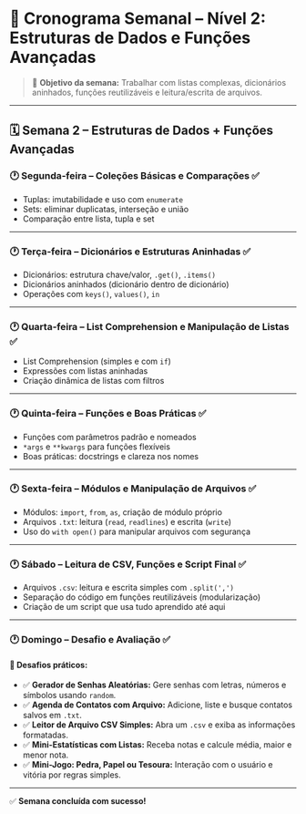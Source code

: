 # 📅 Cronograma Semanal – Nível 2: Estruturas de Dados e Funções Avançadas

> 🎯 **Objetivo da semana:** Trabalhar com listas complexas, dicionários aninhados, funções reutilizáveis e leitura/escrita de arquivos.  
---

## 🗓️ Semana 2 – Estruturas de Dados + Funções Avançadas

### 🕐 Segunda-feira – Coleções Básicas e Comparações ✅  
- Tuplas: imutabilidade e uso com `enumerate`  
- Sets: eliminar duplicatas, interseção e união  
- Comparação entre lista, tupla e set  

---

### 🕐 Terça-feira – Dicionários e Estruturas Aninhadas ✅  
- Dicionários: estrutura chave/valor, `.get()`, `.items()`  
- Dicionários aninhados (dicionário dentro de dicionário)  
- Operações com `keys()`, `values()`, `in`  

---

### 🕐 Quarta-feira – List Comprehension e Manipulação de Listas ✅  
- List Comprehension (simples e com `if`)  
- Expressões com listas aninhadas  
- Criação dinâmica de listas com filtros  

---

### 🕐 Quinta-feira – Funções e Boas Práticas ✅  
- Funções com parâmetros padrão e nomeados  
- `*args` e `**kwargs` para funções flexíveis  
- Boas práticas: docstrings e clareza nos nomes  

---

### 🕐 Sexta-feira – Módulos e Manipulação de Arquivos ✅  
- Módulos: `import`, `from`, `as`, criação de módulo próprio  
- Arquivos `.txt`: leitura (`read`, `readlines`) e escrita (`write`)  
- Uso do `with open()` para manipular arquivos com segurança  

---

### 🕐 Sábado – Leitura de CSV, Funções e Script Final ✅  
- Arquivos `.csv`: leitura e escrita simples com `.split(',')`  
- Separação do código em funções reutilizáveis (modularização)  
- Criação de um script que usa tudo aprendido até aqui  

---

### 🕐 Domingo – Desafio e Avaliação ✅

#### 🧠 Desafios práticos:
- ✅ **Gerador de Senhas Aleatórias:** Gere senhas com letras, números e símbolos usando `random`.  
- ✅ **Agenda de Contatos com Arquivo:** Adicione, liste e busque contatos salvos em `.txt`.  
- ✅ **Leitor de Arquivo CSV Simples:** Abra um `.csv` e exiba as informações formatadas.  
- ✅ **Mini-Estatísticas com Listas:** Receba notas e calcule média, maior e menor nota.  
- ✅ **Mini-Jogo: Pedra, Papel ou Tesoura:** Interação com o usuário e vitória por regras simples.  

---

✅ **Semana concluída com sucesso!**  
